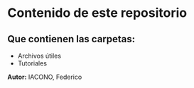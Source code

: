 # Contenido de este repositorio

## Que contienen las carpetas:

* Archivos útiles
* Tutoriales

**Autor:** IACONO, Federico